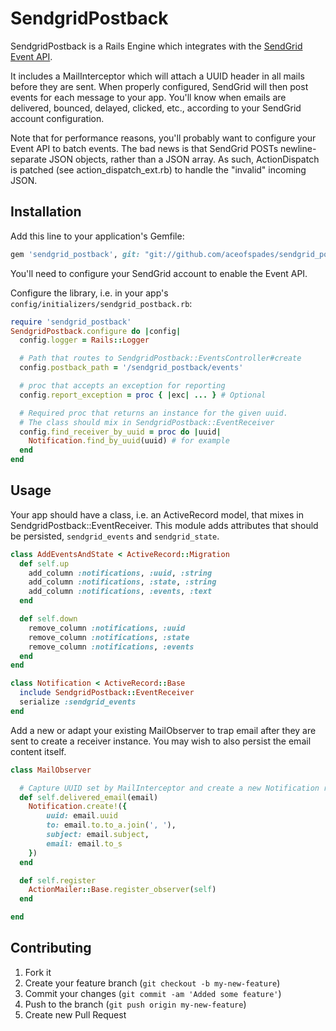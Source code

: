 # SendgridPostback

SendgridPostback is a Rails Engine which integrates with the [SendGrid](http://sendgrid.com)
[Event API](http://docs.sendgrid.com/documentation/api/event-api/).

It includes a MailInterceptor which will attach a UUID header in all mails before they are sent.
When properly configured, SendGrid will then post events for each message to your app. You'll
know when emails are delivered, bounced, delayed, clicked, etc., according to your SendGrid 
account configuration.

Note that for performance reasons, you'll probably want to configure your Event API to batch events.
The bad news is that SendGrid POSTs newline-separate JSON objects, rather than a JSON array. As such,
ActionDispatch is patched (see action_dispatch_ext.rb) to handle the "invalid" incoming JSON.

## Installation

Add this line to your application's Gemfile:

```ruby
gem 'sendgrid_postback', git: "git://github.com/aceofspades/sendgrid_postback.git"
```

You'll need to configure your SendGrid account to enable the Event API.

Configure the library, i.e. in your app's `config/initializers/sendgrid_postback.rb`:

```ruby
require 'sendgrid_postback'
SendgridPostback.configure do |config|
  config.logger = Rails::Logger

  # Path that routes to SendgridPostback::EventsController#create
  config.postback_path = '/sendgrid_postback/events'

  # proc that accepts an exception for reporting
  config.report_exception = proc { |exc| ... } # Optional

  # Required proc that returns an instance for the given uuid.
  # The class should mix in SendgridPostback::EventReceiver
  config.find_receiver_by_uuid = proc do |uuid|
    Notification.find_by_uuid(uuid) # for example
  end
end
```

## Usage

Your app should have a class, i.e. an ActiveRecord model, that mixes in SendgridPostback::EventReceiver. 
This module adds attributes that should be persisted, `sendgrid_events` and `sendgrid_state`.

```ruby
class AddEventsAndState < ActiveRecord::Migration
  def self.up
    add_column :notifications, :uuid, :string
    add_column :notifications, :state, :string
    add_column :notifications, :events, :text
  end

  def self.down
    remove_column :notifications, :uuid
    remove_column :notifications, :state
    remove_column :notifications, :events
  end
end
```

```ruby
class Notification < ActiveRecord::Base
  include SendgridPostback::EventReceiver
  serialize :sendgrid_events
end
```

Add a new or adapt your existing MailObserver to trap email after they are sent to create a receiver instance.
You may wish to also persist the email content itself.

```ruby
class MailObserver

  # Capture UUID set by MailInterceptor and create a new Notification record
  def self.delivered_email(email)
    Notification.create!({
        uuid: email.uuid
        to: email.to.to_a.join(', '),
        subject: email.subject,
        email: email.to_s
    })
  end

  def self.register
    ActionMailer::Base.register_observer(self)
  end

end
```

## Contributing

1. Fork it
2. Create your feature branch (`git checkout -b my-new-feature`)
3. Commit your changes (`git commit -am 'Added some feature'`)
4. Push to the branch (`git push origin my-new-feature`)
5. Create new Pull Request

